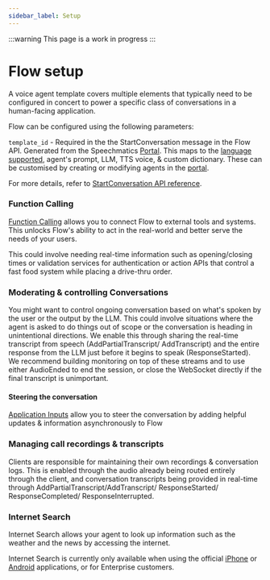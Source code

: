 ```yaml
---
sidebar_label: Setup
---
```


:::warning
This page is a work in progress
:::

# Flow setup
A voice agent template covers multiple elements that typically need to be configured in concert to power a specific class of conversations in a human-facing application. 

Flow can be configured using the following parameters:

`template_id` - Required in the the StartConversation message in the Flow API. Generated from the Speechmatics [Portal](https://portal.speechmatics.com/). This maps to the [language supported](/voice-agents-flow/supported-languages), agent's prompt, LLM, TTS voice, & custom dictionary. These can be customised by creating or modifying agents in the [portal](https://portal.speechmatics.com/).

For more details, refer to [StartConversation API reference](/api-ref/flow-voice-ai-websocket#startconversation).

### Function Calling

[Function Calling](/voice-agents-flow/features/function-calling) allows you to connect Flow to external tools and systems. This unlocks Flow's ability to act in the real-world and better serve the needs of your users.

This could involve needing real-time information such as opening/closing times or validation services for authentication or action APIs that control a fast food system while placing a drive-thru order.


### Moderating & controlling Conversations
You might want to control ongoing conversation based on what's spoken by the user or the output by the LLM. This could involve situations where the agent is asked to do things out of scope or the conversation is heading in unintentional directions. We enable this through sharing the real-time transcript from speech (AddPartialTranscript/ AddTranscript) and the entire response from the LLM just before it begins to speak (ResponseStarted). We recommend building monitoring on top of these streams and to use either AudioEnded to end the session, or close the WebSocket directly if the final transcript is unimportant.

#### Steering the conversation
[Application Inputs](/voice-agents-flow/features/application-inputs) allow you to steer the conversation by adding helpful updates & information asynchronously to Flow

### Managing call recordings & transcripts

Clients are responsible for  maintaining their own recordings & conversation logs. This is enabled through the audio already being routed entirely through the client, and conversation transcripts being provided in real-time through AddPartialTranscript/AddTranscript/ ResponseStarted/ ResponseCompleted/ ResponseInterrupted.

### Internet Search

Internet Search allows your agent to look up information such as the weather and the news by accessing the internet.

Internet Search is currently only available when using the official [iPhone](https://apps.apple.com/us/app/speechmatics-flow/id6673918783) or [Android](https://play.google.com/store/apps/details?id=com.speechmatics.flowapp) applications, or for Enterprise customers.
